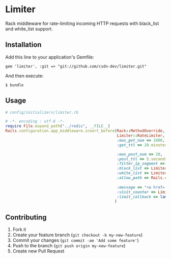# Limiter

Rack middleware for rate-limiting incoming HTTP requests with black_list and white_list support.

## Installation

Add this line to your application's Gemfile:

    gem 'limiter', :git => "git://github.com/csdn-dev/limiter.git"

And then execute:

    $ bundle

## Usage

```ruby
# config/initializers/limiter.rb

# -*- encoding : utf-8 -*-
require File.expand_path("../redis", __FILE__)
Rails.configuration.app_middleware.insert_before(Rack::MethodOverride,
                                                 Limiter::RateLimiter,
                                                 :max_get_num => 1000,
                                                 :get_ttl => 20.minutes,

                                                 :max_post_num => 20,
                                                 :post_ttl => 5.seconds,
                                                 :filter_ip_segment => true, # default true
                                                 :black_list => Limiter::BlackList.new($redis),
                                                 :white_list => Limiter::WhiteList.new($redis),
                                                 :allow_path => Rails.env.development? ? /^\/(assets|human_validations|simple_captcha)/ :
                                                                                         /^\/(human_validations|simple_captcha)/,
                                                 :message => "<a href='/human_validations/new'>我不是机器人</a>",
                                                 :visit_counter => Limiter::VisitCounter.new($redis),
                                                 :limit_callback => lambda { |ip| your_callback(ip) }
                                                )
```

## Contributing

1. Fork it
2. Create your feature branch (`git checkout -b my-new-feature`)
3. Commit your changes (`git commit -am 'Add some feature'`)
4. Push to the branch (`git push origin my-new-feature`)
5. Create new Pull Request
